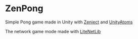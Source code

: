 # ZenPong
Simple Pong game made in Unity with [Zenject](https://github.com/svermeulen/Extenject) and [UnityAtoms](https://github.com/AdamRamberg/unity-atoms)

The network game mode made with [LiteNetLib](https://github.com/RevenantX/LiteNetLib)
